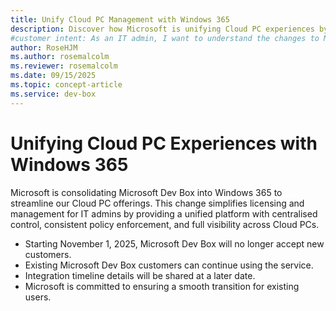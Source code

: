 ```yaml
---
title: Unify Cloud PC Management with Windows 365
description: Discover how Microsoft is unifying Cloud PC experiences by integrating Microsoft Dev Box into Windows 365, simplifying licensing and management for IT admins.
#customer intent: As an IT admin, I want to understand the changes to Microsoft Dev Box so that I can plan for the transition to Windows 365.
author: RoseHJM
ms.author: rosemalcolm
ms.reviewer: rosemalcolm
ms.date: 09/15/2025
ms.topic: concept-article
ms.service: dev-box
---
```



# Unifying Cloud PC Experiences with Windows 365

Microsoft is consolidating Microsoft Dev Box into Windows 365 to streamline our Cloud PC offerings. This change simplifies licensing and management for IT admins by providing a unified platform with centralised control, consistent policy enforcement, and full visibility across Cloud PCs.

- Starting November 1, 2025, Microsoft Dev Box will no longer accept new customers.
- Existing Microsoft Dev Box customers can continue using the service.
- Integration timeline details will be shared at a later date.
- Microsoft is committed to ensuring a smooth transition for existing users.
 